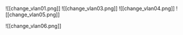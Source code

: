 ![[change_vlan01.png]]
![[change_vlan03.png]]
![[change_vlan04.png]]
![[change_vlan05.png]]

![[change_vlan06.png]]

